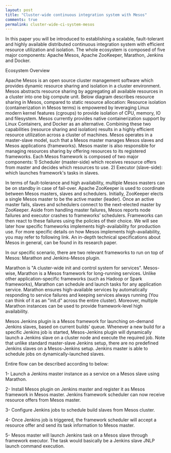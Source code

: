 ```yaml
---
layout: post
title: "Cluster-wide continuous integration system with Mesos"
comments: true
permalink: cluster-wide-ci-system-mesos
---
```

In this paper you will be introduced to establishing a scalable, fault-tolerant and highly available distributed continuous integration system with efficient resource utilization and isolation. The whole ecosystem is composed of five major components: Apache Mesos, Apache ZooKeeper, Marathon, Jenkins and Docker.

Ecosystem Overview
 
Apache Mesos is an open source cluster management software which provides dynamic resource sharing and isolation in a cluster environment.
Mesos abstracts resource sharing by aggregating all available resources in a cluster into one big compute unit. Below diagram describes resource sharing in Mesos, compared to static resource allocation:
Resource isolation (containerization in Mesos terms) is empowered by leveraging Linux modern kernel features (cgroups) to provide isolation of CPU, memory, IO and filesystem. Mesos currently provides native containerization support by Linux Containers, and Docker as an alternative.
Combining these two capabilities (resource sharing and isolation) results in a highly efficient resource utilization across a cluster of machines. 
Mesos operates in a master-slave model, such that a Mesos master manages Mesos slaves and Mesos applications (frameworks). Mesos master is also responsible for managing resources sharing by offering resources to its registered frameworks. Each Mesos framework is composed of two major components: 1) Scheduler (master-side) which receives resource offers from master and decides which resources to use. 2) Executor (slave-side): which launches framework's tasks in slaves.

In terms of fault-tolerance and high availability, multiple Mesos masters can be on standby in case of fail-over. Apache ZooKeeper is used to coordinate between Mesos masters, slaves and schedulers. Initially, ZooKeeper elects a single Mesos master to be the active master (leader). Once an active master fails, slaves and schedulers connect to the next-elected master by ZooKeeper. Aside from handling master failures, Mesos reports node failures and executor crashes to frameworks’ schedulers. Frameworks can then react to these failures using the policies of their choice. We will see later how specific frameworks implements high-availability for production use.
For more specific details on how Mesos implements high-availability, you may refer to following link. 
An in-depth technical specifications about Mesos in general, can be found in its research paper.

In our specific scenario, there are two relevant frameworks to run on top of Mesos: Marathon and Jenkins-Mesos plugin.

Marathon is "A cluster-wide init and control system for services". Mesos-wise, Marathon is a Mesos framework for long-running services. Unlike other application-specific frameworks (such as Hadoop or Spark frameworks), Marathon can schedule and launch tasks for any application service. Marathon ensures high-available services by automatically responding to service failures and keeping services always running (You can think of it as an "init.d" across the entire cluster). Moreover, multiple Marathon instances can be used to provide framework-level high availability.

Mesos Jenkins plugin is a Mesos framework for launching on-demand Jenkins slaves, based on current builds' queue. Whenever a new build for a specific Jenkins job is started, Mesos-Jenkins plugin will dynamically launch a Jenkins slave on a cluster node and execute the required job. Note that unlike standard master-slave Jenkins setup, there are no predefined Jenkins slaves on a Mesos-Jenkins setup. Jenkins master is able to schedule jobs on dynamically-launched slaves.

Entire flow can be described according to below:

1- Launch a Jenkins master instance as a service on a Mesos slave using Marathon.

2- Install Mesos plugin on Jenkins master and register it as Mesos framework in Mesos master. Jenkins framework scheduler can now receive resource offers from Mesos master.

3- Configure Jenkins jobs to schedule build slaves from Mesos cluster.

4- Once Jenkins job is triggered, the framework scheduler will accept a resource offer and send its task information to Mesos master.

5- Mesos master will launch Jenkins task on a Mesos slave through framework executor. The task would basically be a Jenkins slave JNLP launch command execution.
